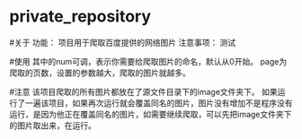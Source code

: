 # private_repository
#关于
功能：
项目用于爬取百度提供的网络图片
注意事项：
测试


#使用
其中的num可调，表示你需要给爬取图片的命名，默认从0开始。
page为爬取的页数，设置的参数越大，爬取的图片就越多。

#注意
该项目爬取的所有图片都放在了源文件目录下的image文件夹下。
如果运行了一遍该项目，如果再次运行就会覆盖同名的图片，图片没有增加不是程序没有运行，是因为他正在覆盖同名的图片，如需要继续爬取，可以先把image文件夹下的图片取出来，在运行。


